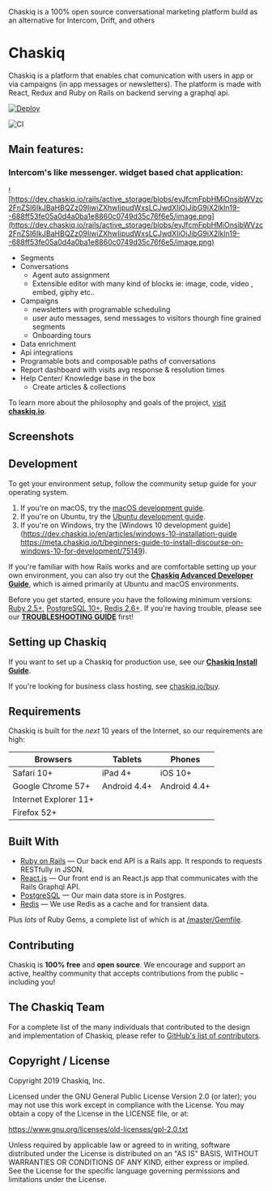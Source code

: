 
Chaskiq is a 100% open source conversational marketing platform build as an alternative for Intercom, Drift, and others


# Chaskiq

Chaskiq is a platform that enables chat comunication with users in app or via campaigns (in app messages or newsletters). The platform is made with React, Redux and Ruby on Rails on backend serving a graphql api.

[![Deploy](https://www.herokucdn.com/deploy/button.svg)](https://heroku.com/deploy?template=https://github.com/michelson/chaskiq/tree/master)

![CI](https://github.com/michelson/chaskiq/workflows/CI/badge.svg)


## Main features:

### Intercom's like messenger. widget based chat application:

![https://dev.chaskiq.io/rails/active_storage/blobs/eyJfcmFpbHMiOnsibWVzc2FnZSI6IkJBaHBQZz09IiwiZXhwIjpudWxsLCJwdXIiOiJibG9iX2lkIn19--688ff53fe05a0d4a0ba1e8860c0749d35c76f6e5/image.png](https://dev.chaskiq.io/rails/active_storage/blobs/eyJfcmFpbHMiOnsibWVzc2FnZSI6IkJBaHBQZz09IiwiZXhwIjpudWxsLCJwdXIiOiJibG9iX2lkIn19--688ff53fe05a0d4a0ba1e8860c0749d35c76f6e5/image.png)

- Segments
- Conversations
  - Agent auto assignment
  - Extensible editor with many kind of blocks ie: image, code, video , embed, giphy etc..
- Campaigns
  - newsletters with programable scheduling
  - user auto messages, send messages to visitors thourgh fine grained segments
  - Onboarding tours
- Data enrichment
- Api integrations
- Programable bots and composable paths of conversations
- Report dashboard with visits avg response & resolution times
- Help Center/ Knowledge base in the box
  - Create articles & collections

To learn more about the philosophy and goals of the project, [visit **chaskiq.io**](https://www.chaskiq.io).

## Screenshots


## Development

To get your environment setup, follow the community setup guide for your operating system.

1. If you're on macOS, try the [macOS development guide](https://dev.chaskiq.io/en/articles/mac-os-installation-guide).
1. If you're on Ubuntu, try the [Ubuntu development guide](https://dev.chaskiq.io/en/articles/ubuntu-installation-guide).
1. If you're on Windows, try the [Windows 10 development guide](https://dev.chaskiq.io/en/articles/windows-10-installation-guide
  https://meta.chaskiq.io/t/beginners-guide-to-install-discourse-on-windows-10-for-development/75149).

If you're familiar with how Rails works and are comfortable setting up your own environment, you can also try out the [**Chaskiq Advanced Developer Guide**](docs/DEVELOPER-ADVANCED.md), which is aimed primarily at Ubuntu and macOS environments.

Before you get started, ensure you have the following minimum versions: [Ruby 2.5+](https://www.ruby-lang.org/en/downloads/), [PostgreSQL 10+](https://www.postgresql.org/download/), [Redis 2.6+](https://redis.io/download). If you're having trouble, please see our [**TROUBLESHOOTING GUIDE**](docs/TROUBLESHOOTING.md) first!

## Setting up Chaskiq

If you want to set up a Chaskiq for production use, see our [**Chaskiq Install Guide**](https://dev.chaskiq.io/en/articles/installation).

If you're looking for business class hosting, see [chaskiq.io/buy](https://www.chaskiq.io/buy/).

## Requirements

Chaskiq is built for the *next* 10 years of the Internet, so our requirements are high:

| Browsers              | Tablets      | Phones       |
| --------------------- | ------------ | ------------ |
| Safari 10+            | iPad 4+      | iOS 10+      |
| Google Chrome 57+     | Android 4.4+ | Android 4.4+ |
| Internet Explorer 11+ |              |              |
| Firefox 52+           |              |              |

## Built With

- [Ruby on Rails](https://github.com/rails/rails) &mdash; Our back end API is a Rails app. It responds to requests RESTfully in JSON.
- [React.js](https://github.com/react/react.js) &mdash; Our front end is an React.js app that communicates with the Rails Graphql API.
- [PostgreSQL](https://www.postgresql.org/) &mdash; Our main data store is in Postgres.
- [Redis](https://redis.io/) &mdash; We use Redis as a cache and for transient data.

Plus *lots* of Ruby Gems, a complete list of which is at [/master/Gemfile](https://github.com/michelson/chaskiq/blob/master/Gemfile).

## Contributing

Chaskiq is **100% free** and **open source**. We encourage and support an active, healthy community that
accepts contributions from the public &ndash; including you!

## The Chaskiq Team

For a complete list of the many individuals that contributed to the design and implementation of Chaskiq, please refer to [GitHub's list of contributors](https://github.com/michelson/chaskiq/contributors).

## Copyright / License

Copyright 2019 Chaskiq, Inc.

Licensed under the GNU General Public License Version 2.0 (or later);
you may not use this work except in compliance with the License.
You may obtain a copy of the License in the LICENSE file, or at:

   https://www.gnu.org/licenses/old-licenses/gpl-2.0.txt

Unless required by applicable law or agreed to in writing, software
distributed under the License is distributed on an "AS IS" BASIS,
WITHOUT WARRANTIES OR CONDITIONS OF ANY KIND, either express or implied.
See the License for the specific language governing permissions and
limitations under the License.
